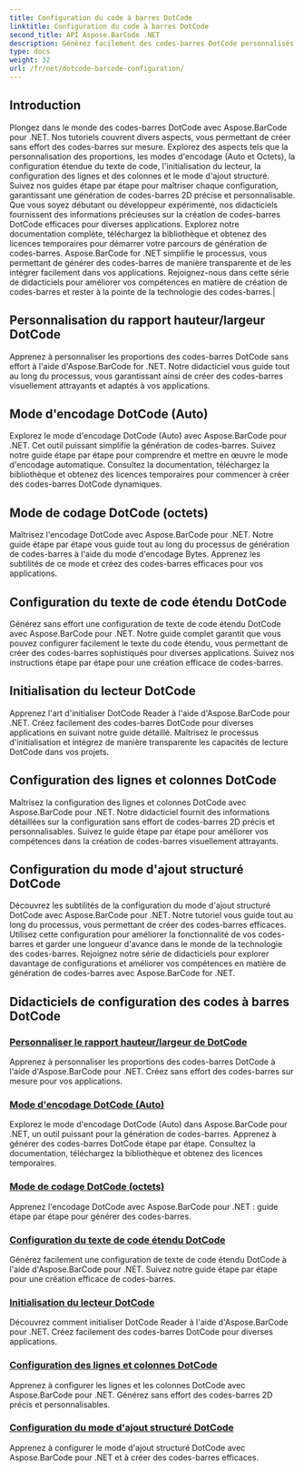```yaml
---
title: Configuration du code à barres DotCode
linktitle: Configuration du code à barres DotCode
second_title: API Aspose.BarCode .NET
description: Générez facilement des codes-barres DotCode personnalisés avec Aspose.BarCode .NET. Apprenez les proportions, les modes d'encodage, le texte de code étendu et l'initialisation du lecteur.
type: docs
weight: 32
url: /fr/net/dotcode-barcode-configuration/
---
```


## Introduction
Plongez dans le monde des codes-barres DotCode avec Aspose.BarCode pour .NET. Nos tutoriels couvrent divers aspects, vous permettant de créer sans effort des codes-barres sur mesure. Explorez des aspects tels que la personnalisation des proportions, les modes d'encodage (Auto et Octets), la configuration étendue du texte de code, l'initialisation du lecteur, la configuration des lignes et des colonnes et le mode d'ajout structuré. Suivez nos guides étape par étape pour maîtriser chaque configuration, garantissant une génération de codes-barres 2D précise et personnalisable. Que vous soyez débutant ou développeur expérimenté, nos didacticiels fournissent des informations précieuses sur la création de codes-barres DotCode efficaces pour diverses applications. Explorez notre documentation complète, téléchargez la bibliothèque et obtenez des licences temporaires pour démarrer votre parcours de génération de codes-barres. Aspose.BarCode for .NET simplifie le processus, vous permettant de générer des codes-barres de manière transparente et de les intégrer facilement dans vos applications. Rejoignez-nous dans cette série de didacticiels pour améliorer vos compétences en matière de création de codes-barres et rester à la pointe de la technologie des codes-barres.|

## Personnalisation du rapport hauteur/largeur DotCode
Apprenez à personnaliser les proportions des codes-barres DotCode sans effort à l'aide d'Aspose.BarCode for .NET. Notre didacticiel vous guide tout au long du processus, vous garantissant ainsi de créer des codes-barres visuellement attrayants et adaptés à vos applications.

## Mode d'encodage DotCode (Auto)
Explorez le mode d'encodage DotCode (Auto) avec Aspose.BarCode pour .NET. Cet outil puissant simplifie la génération de codes-barres. Suivez notre guide étape par étape pour comprendre et mettre en œuvre le mode d'encodage automatique. Consultez la documentation, téléchargez la bibliothèque et obtenez des licences temporaires pour commencer à créer des codes-barres DotCode dynamiques.

## Mode de codage DotCode (octets)
Maîtrisez l'encodage DotCode avec Aspose.BarCode pour .NET. Notre guide étape par étape vous guide tout au long du processus de génération de codes-barres à l'aide du mode d'encodage Bytes. Apprenez les subtilités de ce mode et créez des codes-barres efficaces pour vos applications.

## Configuration du texte de code étendu DotCode
Générez sans effort une configuration de texte de code étendu DotCode avec Aspose.BarCode pour .NET. Notre guide complet garantit que vous pouvez configurer facilement le texte du code étendu, vous permettant de créer des codes-barres sophistiqués pour diverses applications. Suivez nos instructions étape par étape pour une création efficace de codes-barres.

## Initialisation du lecteur DotCode
Apprenez l'art d'initialiser DotCode Reader à l'aide d'Aspose.BarCode pour .NET. Créez facilement des codes-barres DotCode pour diverses applications en suivant notre guide détaillé. Maîtrisez le processus d'initialisation et intégrez de manière transparente les capacités de lecture DotCode dans vos projets.

## Configuration des lignes et colonnes DotCode
Maîtrisez la configuration des lignes et colonnes DotCode avec Aspose.BarCode pour .NET. Notre didacticiel fournit des informations détaillées sur la configuration sans effort de codes-barres 2D précis et personnalisables. Suivez le guide étape par étape pour améliorer vos compétences dans la création de codes-barres visuellement attrayants.

## Configuration du mode d'ajout structuré DotCode

Découvrez les subtilités de la configuration du mode d'ajout structuré DotCode avec Aspose.BarCode pour .NET. Notre tutoriel vous guide tout au long du processus, vous permettant de créer des codes-barres efficaces. Utilisez cette configuration pour améliorer la fonctionnalité de vos codes-barres et garder une longueur d'avance dans le monde de la technologie des codes-barres. Rejoignez notre série de didacticiels pour explorer davantage de configurations et améliorer vos compétences en matière de génération de codes-barres avec Aspose.BarCode for .NET.

## Didacticiels de configuration des codes à barres DotCode
### [Personnaliser le rapport hauteur/largeur de DotCode](./dotcode-aspect-ratio-customization/)
Apprenez à personnaliser les proportions des codes-barres DotCode à l'aide d'Aspose.BarCode pour .NET. Créez sans effort des codes-barres sur mesure pour vos applications.
### [Mode d'encodage DotCode (Auto)](./dotcode-encoding-mode-auto/)
Explorez le mode d'encodage DotCode (Auto) dans Aspose.BarCode pour .NET, un outil puissant pour la génération de codes-barres. Apprenez à générer des codes-barres DotCode étape par étape. Consultez la documentation, téléchargez la bibliothèque et obtenez des licences temporaires.
### [Mode de codage DotCode (octets)](./dotcode-encoding-mode-bytes/)
Apprenez l'encodage DotCode avec Aspose.BarCode pour .NET : guide étape par étape pour générer des codes-barres.
### [Configuration du texte de code étendu DotCode](./dotcode-extended-code-text-configuration/)
Générez facilement une configuration de texte de code étendu DotCode à l'aide d'Aspose.BarCode pour .NET. Suivez notre guide étape par étape pour une création efficace de codes-barres.
### [Initialisation du lecteur DotCode](./dotcode-reader-initialization/)
Découvrez comment initialiser DotCode Reader à l'aide d'Aspose.BarCode pour .NET. Créez facilement des codes-barres DotCode pour diverses applications.
### [Configuration des lignes et colonnes DotCode](./dotcode-rows-columns-configuration/)
Apprenez à configurer les lignes et les colonnes DotCode avec Aspose.BarCode pour .NET. Générez sans effort des codes-barres 2D précis et personnalisables.
### [Configuration du mode d'ajout structuré DotCode](./dotcode-structured-append-mode-configuration/)
Apprenez à configurer le mode d'ajout structuré DotCode avec Aspose.BarCode pour .NET et à créer des codes-barres efficaces.